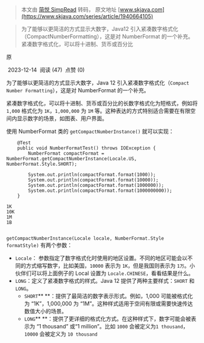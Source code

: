 > 本文由 [简悦 SimpRead](http://ksria.com/simpread/) 转码， 原文地址 [www.skjava.com](https://www.skjava.com/series/article/1940664105)

> 为了能够以更简洁的方式显示大数字，Java12 引入紧凑数字格式化（CompactNumberFormatting），这是对 NumberFormat 的一个补充。紧凑数字格式化，可以将十进制、货币或百分比

原

 2023-12-14  阅读 (47)  点赞 (0)

为了能够以更简洁的方式显示大数字，Java 12 引入紧凑数字格式化（`Compact Number Formatting`），这是对 NumberFormat 的一个补充。

紧凑数字格式化，可以将十进制、货币或百分比的长数字格式化为短格式，例如将 `1,000` 格式化为 `1K`，`1,000,000` 为 `1M` 等。这种表达的方式特别适合需要在有限空间内显示数字的场景，如图表、用户界面。

使用 NumberFormat 类的 `getCompactNumberInstance()` 就可以实现：

```
    @Test
    public void NumberFormatTest() throws IOException {
        NumberFormat compactFormat = NumberFormat.getCompactNumberInstance(Locale.US, NumberFormat.Style.SHORT);

        System.out.println(compactFormat.format(1000));
        System.out.println(compactFormat.format(10000));
        System.out.println(compactFormat.format(1000000));
        System.out.println(compactFormat.format(1000000000));
    }

1K
10K
1M
1B


```

`getCompactNumberInstance(Locale locale, NumberFormat.Style formatStyle)` 有两个参数：

*   `Locale`： 参数指定了数字格式化时使用的地区设置。不同的地区可能会以不同的方式缩写数字，比如美国，`10000` 表示为 `1K`，但是我国则表示为 `1万`。小伙伴们可以将上面例子的 Local 设置为 `Locale.CHINESE`，看看结果是什么。
*   `LONG`：定义了紧凑数字格式的样式。Java 12 提供了两种主要样式：`SHORT` 和 `LONG`。
    *   `SHORT`** **：提供了最简洁的数字表示形式。例如，1,000 可能被格式化为 “1K”，1,000,000 为 “1M”。这种样式适用于空间有限或需要快速传达数值大小的场景。
    *   `LONG`** **：提供了更详细的格式化方式。在这种样式下，数字可能会被表示为 “1 thousand” 或“1 million”。比如 `1000` 会被定义为`1 thousand`，`10000` 会被定义为 `10 thousand`
